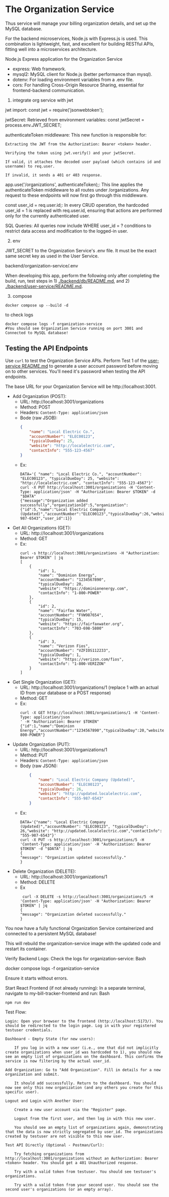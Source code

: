 # The Organization Service

Thus service will manage your billing organization details, and set up the MySQL database.

For the backend microservices, Node.js with Express.js is used. This combination is lightweight, fast, and excellent for building RESTful APIs, fitting well into a microservices architecture.

Node.js Express application for the Organization Service
- express: Web framework.
- mysql2: MySQL client for Node.js (better performance than mysql).
- dotenv: For loading environment variables from a .env file.
- cors: For handling Cross-Origin Resource Sharing, essential for frontend-backend communication.


1. integrate org service with jwt

jwt import: const jwt = require('jsonwebtoken');

jwtSecret: Retrieved from environment variables: const jwtSecret = process.env.JWT_SECRET;

authenticateToken middleware: This new function is responsible for:

    Extracting the JWT from the Authorization: Bearer <token> header.

    Verifying the token using jwt.verify() and your jwtSecret.

    If valid, it attaches the decoded user payload (which contains id and username) to req.user.

    If invalid, it sends a 401 or 403 response.

app.use('/organizations', authenticateToken);: This line applies the authenticateToken middleware to all routes under /organizations. Any request to these endpoints will now first go through this middleware.

const user_id = req.user.id;: In every CRUD operation, the hardcoded user_id = 1 is replaced with req.user.id, ensuring that actions are performed only for the currently authenticated user.

SQL Queries: All queries now include WHERE user_id = ? conditions to restrict data access and modification to the logged-in user.

2. env 

JWT_SECRET to the Organization Service's .env file. It must be the exact same secret key as used in the User Service.

backend/organization-service/.env

When developing this app, perform the following only after completing the build, run, test steps in 1) [./backend/db/README.md](../backend/db/README.md), and 2) [./backend/user-service/README.md](../backend/user-service/README.md).

3. compose


```
docker compose up --build -d
```

to check logs
```
docker compose logs -f organization-service
#You should see Organization Service running on port 3001 and Connected to MySQL database!
```

## Testing the API Endpoints

Use `curl` to test the Organization Service APIs. Perform Test 1 of the [user-service README.md](../backend/user-service/README.md) to generate a user account password before moving on to other services. You'll need it's password when testing the API endpoints.

The base URL for your Organization Service will be http://localhost:3001.

- Add Organization (POST):
  - URL: http://localhost:3001/organizations
  - Method: POST
  - Headers: `Content-Type: application/json`
  - Bode (raw JSOB):
    ```json
    {
        "name": "Local Electric Co.",
        "accountNumber": "ELEC00123",
        "typicalDueDay": 25,
        "website": "http://localelectric.com",
        "contactInfo": "555-123-4567"
    }
    ```
  - Ex:
    ```
    DATA='{ "name": "Local Electric Co.", "accountNumber": "ELEC00123", "typicalDueDay": 25, "website": "http://localelectric.com", "contactInfo": "555-123-4567"}'
    curl -X PUT http://localhost:3001/organizations -H 'Content-Type: application/json' -H "Authorization: Bearer $TOKEN" -d "$DATA"
    {"message":"Organization added successfully","organizationId":5,"organization":{"id":5,"name":"Local Electric Company (Updated)","accountNumber":"ELEC00123","typicalDueDay":26,"website":"http://updated.localelectric.com","contactInfo":"555-987-6543","user_id":1}}
    ```
- Get All Organizations (GET):
  - URL: http://localhost:3001/organizations
  - Method: GET
  - Ex:
    ```
    curl -s http://localhost:3001/organizations -H "Authorization: Bearer $TOKEN" | jq
    [
        {
            "id": 1,
            "name": "Dominion Energy",
            "accountNumber": "1234567890",
            "typicalDueDay": 20,
            "website": "https://dominionenergy.com",
            "contactInfo": "1-800-POWER"
        },
        {
            "id": 2,
            "name": "Fairfax Water",
            "accountNumber": "FVW987654",
            "typicalDueDay": 15,
            "website": "https://fairfaxwater.org",
            "contactInfo": "703-698-5800"
        },
        {
            "id": 3,
            "name": "Verizon Fios",
            "accountNumber": "VZFIOS112233",
            "typicalDueDay": 1,
            "website": "https://verizon.com/fios",
            "contactInfo": "1-800-VERIZON"
        }
    ]
    ```
- Get Single Organization (GET):
  - URL: http://localhost:3001/organizations/1 (replace 1 with an actual ID from your database or a POST response)
  - Method: GET
  - Ex:
    ```
    curl -X GET http://localhost:3001/organizations/1 -H 'Content-Type: application/json
    ' -H "Authorization: Bearer $TOKEN" 
    {"id":1,"name":"Dominion Energy","accountNumber":"1234567890","typicalDueDay":20,"website":"https://dominionenergy.com","contactInfo":"1-800-POWER"}
    ```
- Update Organization (PUT):
  - URL: http://localhost:3001/organizations/1
  - Method: PUT
  - Headers: `Content-Type: application/json`
  - Body (raw JSON):
    ```json
        {
            "name": "Local Electric Company (Updated)",
            "accountNumber": "ELEC00123",
            "typicalDueDay": 26,
            "website": "http://updated.localelectric.com",
            "contactInfo": "555-987-6543"
        }
    ```
  - Ex:
    ```
    DATA='{"name": "Local Electric Company (Updated)","accountNumber": "ELEC00123", "typicalDueDay": 26,"website": "http://updated.localelectric.com","contactInfo": "555-987-6543"}'
    curl -X PUT -s http://localhost:3001/organizations/5 -H 'Content-Type: application/json' -H "Authorization: Bearer $TOKEN" -d "$DATA" | jq
    {
    "message": "Organization updated successfully."
    }
    ```
- Delete Organization (DELETE):
  - URL: http://localhost:3001/organizations/1
  - Method: DELETE
  - Ex
    ```
     curl -X DELETE -s http://localhost:3001/organizations/5 -H 'Content-Type: application/json' -H "Authorization: Bearer $TOKEN" | jq
    {
    "message": "Organization deleted successfully."
    }
    ```

You now have a fully functional Organization Service containerized and connected to a persistent MySQL database!


This will rebuild the organization-service image with the updated code and restart its container.

Verify Backend Logs:
Check the logs for organization-service:
Bash

docker compose logs -f organization-service

Ensure it starts without errors.

Start React Frontend (if not already running):
In a separate terminal, navigate to my-bill-tracker-frontend and run:
Bash

    npm run dev

Test Flow:

    Login: Open your browser to the frontend (http://localhost:5173/). You should be redirected to the login page. Log in with your registered testuser credentials.

    Dashboard - Empty State (for new users):

        If you log in with a new user (i.e., one that did not implicitly create organizations when user_id was hardcoded to 1), you should now see an empty list of organizations on the dashboard. This confirms the service is now filtering by the actual user_id.

    Add Organization: Go to "Add Organization". Fill in details for a new organization and submit.

        It should add successfully. Return to the dashboard. You should now see only this new organization (and any others you create for this specific user).

    Logout and Login with Another User:

        Create a new user account via the "Register" page.

        Logout from the first user, and then log in with this new user.

        You should see an empty list of organizations again, demonstrating that the data is now strictly segregated by user_id. The organizations created by testuser are not visible to this new user.

    Test API Directly (Optional - Postman/Curl):

        Try fetching organizations from http://localhost:3001/organizations without an Authorization: Bearer <token> header. You should get a 401 Unauthorized response.

        Try with a valid token from testuser. You should see testuser's organizations.

        Try with a valid token from your second user. You should see the second user's organizations (or an empty array).



